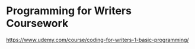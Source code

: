 # Programming for Writers Coursework
https://www.udemy.com/course/coding-for-writers-1-basic-programming/

